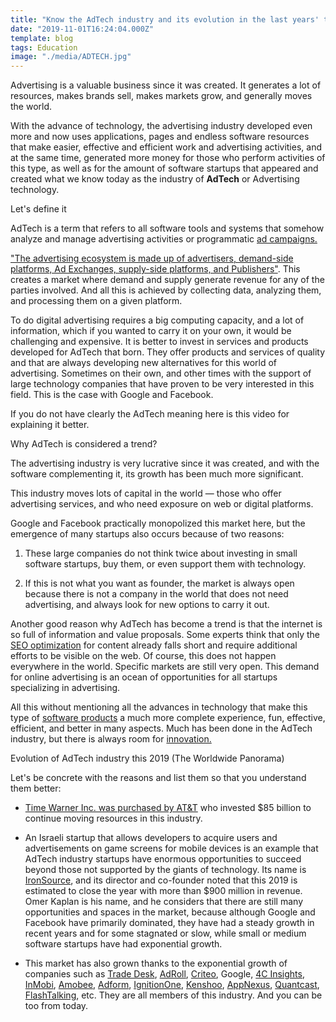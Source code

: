```yaml
---
title: "Know the AdTech industry and its evolution in the last years' thanks to software startups"
date: "2019-11-01T16:24:04.000Z"
template: blog
tags: Education
image: "./media/ADTECH.jpg"
---
```



Advertising is a valuable business since it was created. It generates a lot of resources, makes brands sell, makes markets grow, and generally moves the world. 

With the advance of technology, the advertising industry developed even more and now uses applications, pages and endless software resources that make easier, effective and efficient work and advertising activities, and at the same time, generated more money for those who perform activities of this type, as well as for the amount of software startups that appeared and created what we know today as the industry of **AdTech** or Advertising technology.

<title-2>Let's define it</title-2>

AdTech is a term that refers to all software tools and systems that somehow analyze and manage advertising activities or programmatic [ad campaigns.](https://cobuildlab.com/blog/Planning-your-ads-campaign-on-10-steps/)

["The advertising ecosystem is made up of advertisers, demand-side platforms, Ad Exchanges, supply-side platforms, and Publishers"](https://theappsolutions.com/blog/development/what-why-how-adtech/). This creates a market where demand and supply generate revenue for any of the parties involved. And all this is achieved by collecting data, analyzing them, and processing them on a given platform. 


To do digital advertising requires a big computing capacity, and a lot of information, which if you wanted to carry it on your own, it would be challenging and expensive. It is better to invest in services and products developed for AdTech that born. They offer products and services of quality and that are always developing new alternatives for this world of advertising. Sometimes on their own, and other times with the support of large technology companies that have proven to be very interested in this field. This is the case with Google and Facebook. 

If you do not have clearly the AdTech meaning here is this video for explaining it better.

<youtube-video id="j-9bunwHZqM"></youtube-video>

<title-2>Why AdTech is considered a trend?</title-2>

The advertising industry is very lucrative since it was created, and with the software complementing it, its growth has been much more significant. 

This industry moves lots of capital in the world — those who offer advertising services, and who need exposure on web or digital platforms. 

Google and Facebook practically monopolized this market here, but the emergence of many startups also occurs because of two reasons:

1. These large companies do not think twice about investing in small software startups, buy them, or even support them with technology.

2. If this is not what you want as founder, the market is always open because there is not a company in the world that does not need advertising, and always look for new options to carry it out.

Another good reason why AdTech has become a trend is that the internet is so full of information and value proposals. Some experts think that only the [SEO optimization](https://cobuildlab.com/blog/seo-tips-that-will-increase-your-position-in-search-engines/) for content already falls short and require additional efforts to be visible on the web. Of course, this does not happen everywhere in the world. Specific markets are still very open. This demand for online advertising is an ocean of opportunities for all startups specializing in advertising. 

All this without mentioning all the advances in technology that make this type of [software products](https://cobuildlab.com/blog/software-development-for-new-products/) a much more complete experience, fun, effective, efficient, and better in many aspects. Much has been done in the AdTech industry, but there is always room for [innovation.](https://cobuildlab.com/blog/identifying-opportunities-to-create-a-software-product/)

<title-3>Evolution of AdTech industry this 2019 (The Worldwide Panorama)</title-3>

Let's be concrete with the reasons and list them so that you understand them better:

* [Time Warner Inc. was purchased by AT&T](https://about.att.com/story/att_completes_acquisition_of_time_warner_inc.html) who invested $85 billion to continue moving resources in this industry. 

* An Israeli startup that allows developers to acquire users and advertisements on game screens for mobile devices is an example that AdTech industry startups have enormous opportunities to succeed beyond those not supported by the giants of technology. Its name is [IronSource](https://www.reuters.com/article/us-tech-ironsource-outlook/israeli-adtech-firm-ironsource-sees-revenue-of-900-million-in-2019-idUSKCN1RD1VY), and its director and co-founder noted that this 2019 is estimated to close the year with more than $900 million in revenue. Omer Kaplan is his name, and he considers that there are still many opportunities and spaces in the market, because although Google and Facebook have primarily dominated, they have had a steady growth in recent years and for some stagnated or slow, while small or medium software startups have had exponential growth.

* This market has also grown thanks to the exponential growth of companies such as [Trade Desk](https://www.thetradedesk.com/), [AdRoll](https://www.adroll.com/), [Criteo](https://www.criteo.com/), Google, [4C Insights](https://www.4cinsights.com/), [InMobi](https://www.inmobi.com/), [Amobee](https://www.amobee.com/), [Adform](https://site.adform.com/), [IgnitionOne](https://ignitionone.com/), [Kenshoo](https://kenshoo.com/), [AppNexus](https://www.appnexus.com/), [Quantcast](https://www.quantcast.com/), [FlashTalking](https://www.flashtalking.com/), etc. They are all members of this industry. And you can be too from today. 













